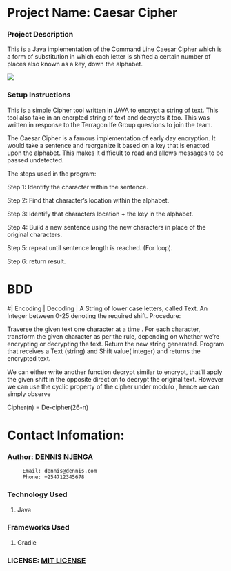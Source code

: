 # Project Name: Caesar Cipher


### Project Description
This is a Java implementation of the Command Line Caesar Cipher which is a form of substitution in which each letter is shifted a certain number of places also known as a key, down the alphabet.

<img src="images/caesar-cipher.png">

### Setup Instructions
This is a simple Cipher tool written in JAVA to encrypt a string of text. This tool also take in an encrpted string of text and decrypts it too. This was written in response to the Terragon Ife Group questions to join the team.

The Caesar Cipher is a famous implementation of early day encryption. It would take a sentence and reorganize it based on a key that is enacted upon the alphabet. This makes it difficult to read and allows messages to be passed undetected.

The steps used in the program:

Step 1: Identify the character within the sentence.

Step 2: Find that character’s location within the alphabet.

Step 3: Identify that characters location + the key in the alphabet.

Step 4: Build a new sentence using the new characters in place of the original characters.

Step 5: repeat until sentence length is reached. (For loop).

Step 6: return result.

# BDD

#| Encoding |  Decoding |
A String of lower case letters, called Text. An Integer between 0-25 denoting the required shift. Procedure:

Traverse the given text one character at a time . For each character, transform the given character as per the rule, depending on whether we’re encrypting or decrypting the text. Return the new string generated. Program that receives a Text (string) and Shift value( integer) and returns the encrypted text.

We can either write another function decrypt similar to encrypt, that’ll apply the given shift in the opposite direction to decrypt the original text. However we can use the cyclic property of the cipher under modulo , hence we can simply observe

Cipher(n) = De-cipher(26-n)


# Contact Infomation:
### Author: [DENNIS NJENGA](https://github.com/deepeters)

         Email: dennis@dennis.com
         Phone: +254712345678

### Technology Used
1. Java

### Frameworks Used
1. Gradle

### LICENSE: [MIT LICENSE](https://raw.githubusercontent.com/deepeters/caesar-cipher/master/LICENSE)